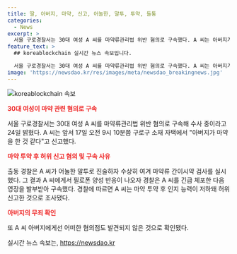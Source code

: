 ```yaml
---
title: 딸, 아버지, 마약, 신고, 어눌한, 말투, 투약, 들통
categories:
  - News
excerpt: >
  서울 구로경찰서는 30대 여성 A 씨를 마약류관리법 위반 혐의로 구속했다. A 씨는 아버지가 마약을 한 것으로 허위신고한 후 필로폰 양성 반응이 나와 구속됐다. A 씨의 인지 능력이 저하돼 허위신고한 것으로 조사됐고, 아버지에게는 어떠한 혐의도 발견되지 않았다.
feature_text: >
  ## koreablockchain 실시간 뉴스 속보입니다.

  서울 구로경찰서는 30대 여성 A 씨를 마약류관리법 위반 혐의로 구속했다. A 씨는 아버지가 마약을 한 것으로 허위신고한 후 필로폰 양성 반응이 나와 구속됐다. A 씨의 인지 능력이 저하돼 허위신고한 것으로 조사됐고, 아버지에게는 어떠한 혐의도 발견되지 않았다.
image: 'https://newsdao.kr/res/images/meta/newsdao_breakingnews.jpg'
---
```


<p><img src="https://newsdao.kr/res/images/meta/newsdao_breakingnews.jpg" alt="koreablockchain 속보" /></p>

<p><b><span style="color: #ee2323;">30대 여성이 마약 관련 혐의로 구속</span></b></p>

<p data-ke-size="size16">서울 구로경찰서는 30대 여성 A 씨를 마약류관리법 위반 혐의로 구속해 수사 중이라고 24일 밝혔다. A 씨는 앞서 17일 오전 9시 10분쯤 구로구 소재 자택에서 "아버지가 마약을 한 것 같다"고 신고했다.</p>

<p><b><span style="color: #ee2323;">마약 투약 후 허위 신고 혐의 및 구속 사유</span></b></p>

<p data-ke-size="size16">출동 경찰은 A 씨가 어눌한 말투로 진술하자 수상히 여겨 마약류 간이시약 검사를 실시했다. 그 결과 A 씨에게서 필로폰 양성 반응이 나오자 경찰은 A 씨를 긴급 체포한 다음 영장을 발부받아 구속했다. 경찰에 따르면 A 씨는 마약 투약 후 인지 능력이 저하돼 허위 신고한 것으로 조사됐다.</p>

<p><b><span style="color: #ee2323;">아버지의 무죄 확인</span></b></p>

<p data-ke-size="size16">또 A 씨 아버지에게선 어떠한 혐의점도 발견되지 않은 것으로 확인됐다.</p>

실시간 뉴스 속보는, <a href="https://newsdao.kr" rel="dofollow">https://newsdao.kr</a>


